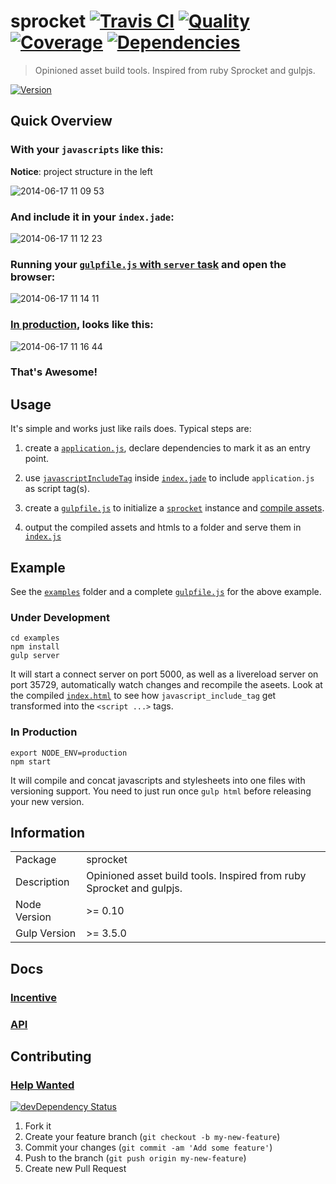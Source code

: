 # sprocket [![Travis CI][travis-image]][travis-url] [![Quality][codeclimate-image]][codeclimate-url] [![Coverage][coveralls-image]][coveralls-url] [![Dependencies][gemnasium-image]][gemnasium-url]
> Opinioned asset build tools. Inspired from ruby Sprocket and gulpjs.

[![Version][npm-image]][npm-url]


## Quick Overview

### With your `javascripts` like this:

**Notice**: project structure in the left

![2014-06-17 11 09 53](https://cloud.githubusercontent.com/assets/922234/3295893/f1f9da46-f5cc-11e3-99d3-79f5f2be5176.png)

### And include it in your `index.jade`: 

![2014-06-17 11 12 23](https://cloud.githubusercontent.com/assets/922234/3295906/44dcce30-f5cd-11e3-9a6b-015efd8f0ec2.png)

### Running your [`gulpfile.js` with `server` task](#under-development) and open the browser:

![2014-06-17 11 14 11](https://cloud.githubusercontent.com/assets/922234/3295916/8ce5484c-f5cd-11e3-98d9-9c9535c1c0d6.png)

### [In production](#in-production), looks like this:

![2014-06-17 11 16 44](https://cloud.githubusercontent.com/assets/922234/3295928/d6ae0eaa-f5cd-11e3-8f28-5e39dcdb90de.png)

### That's Awesome!


## Usage

It's simple and works just like rails does. Typical steps are:

1. create a [`application.js`](https://github.com/tomchentw/sprocket/blob/master/examples/client/javascripts/application.js), declare dependencies to mark it as an entry point.

2. use [`javascriptIncludeTag`](https://github.com/tomchentw/sprocket/blob/master/docs/apis/sprocket.md#javascriptincludetagfilename--javascript_include_tagfilename) inside [`index.jade`](https://github.com/tomchentw/sprocket/blob/master/examples/client/views/index.jade#L19) to include `application.js` as script tag(s).

3. create a [`gulpfile.js`](https://github.com/tomchentw/sprocket/blob/master/examples/gulpfile.js#L6) to initialize a [`sprocket`](https://github.com/tomchentw/sprocket/blob/master/docs/apis/index.md) instance and [compile assets](https://github.com/tomchentw/sprocket/blob/master/docs/apis/sprocket.md#sprocketcreatejavascriptsstream).

4. output the compiled assets and htmls to a folder and serve them in [`index.js`](https://github.com/tomchentw/sprocket/blob/master/examples/index.js#L14)


## Example

See the [`examples`](https://github.com/tomchentw/sprocket/tree/master/examples) folder and a complete [`gulpfile.js`](https://github.com/tomchentw/sprocket/blob/master/examples/gulpfile.js) for the above example.

### Under Development

```shell
cd examples
npm install
gulp server
```
It will start a connect server on port 5000, as well as a livereload server on port 35729, automatically watch changes and recompile the aseets. Look at the compiled [`index.html`](https://github.com/tomchentw/sprocket/blob/master/examples/client/views/index.jade) to see how `javascript_include_tag` get transformed into the `<script ...>` tags.

### In Production

```shell
export NODE_ENV=production
npm start
```

It will compile and concat javascripts and stylesheets into one files with versioning support. You need to just run once `gulp html` before releasing your new version.


## Information

<table>
<tr> 
<td>Package</td><td>sprocket</td>
</tr>
<tr>
<td>Description</td>
<td>Opinioned asset build tools. Inspired from ruby Sprocket and gulpjs.</td>
</tr>
<tr>
<td>Node Version</td>
<td>>= 0.10</td>
</tr>
<tr>
<td>Gulp Version</td>
<td>>= 3.5.0</td>
</tr>
</table>


## Docs

### [Incentive](https://github.com/tomchentw/sprocket/blob/master/docs/incentive.md)

### [API](https://github.com/tomchentw/sprocket/blob/master/docs/apis/index.md)


## Contributing

### [Help Wanted](https://github.com/tomchentw/sprocket/issues?labels=help+wanted&page=1&state=open)


[![devDependency Status][david-dm-image]][david-dm-url]

1. Fork it
2. Create your feature branch (`git checkout -b my-new-feature`)
3. Commit your changes (`git commit -am 'Add some feature'`)
4. Push to the branch (`git push origin my-new-feature`)
5. Create new Pull Request


[npm-image]: https://img.shields.io/npm/v/sprocket.svg
[npm-url]: https://www.npmjs.org/package/sprocket

[travis-image]: https://travis-ci.org/tomchentw/sprocket.svg?branch=master
[travis-url]: https://travis-ci.org/tomchentw/sprocket
[codeclimate-image]: https://img.shields.io/codeclimate/github/tomchentw/sprocket.svg
[codeclimate-url]: https://codeclimate.com/github/tomchentw/sprocket
[coveralls-image]: https://img.shields.io/coveralls/tomchentw/sprocket.svg
[coveralls-url]: https://coveralls.io/r/tomchentw/sprocket
[gemnasium-image]: https://gemnasium.com/tomchentw/sprocket.svg
[gemnasium-url]: https://gemnasium.com/tomchentw/sprocket
[david-dm-image]: https://david-dm.org/tomchentw/sprocket/dev-status.svg?theme=shields.io
[david-dm-url]: https://david-dm.org/tomchentw/sprocket#info=devDependencies
